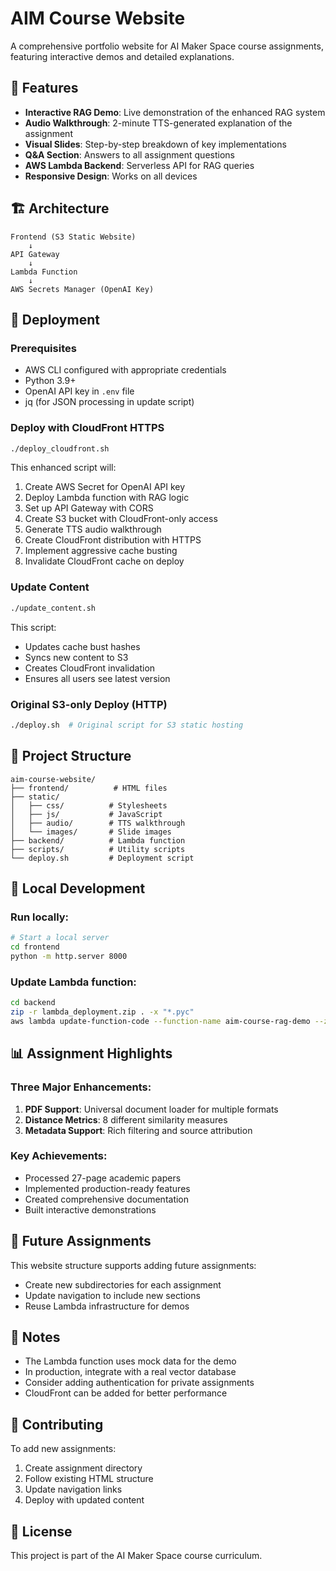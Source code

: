 # AIM Course Website

A comprehensive portfolio website for AI Maker Space course assignments, featuring interactive demos and detailed explanations.

## 🌟 Features

- **Interactive RAG Demo**: Live demonstration of the enhanced RAG system
- **Audio Walkthrough**: 2-minute TTS-generated explanation of the assignment
- **Visual Slides**: Step-by-step breakdown of key implementations
- **Q&A Section**: Answers to all assignment questions
- **AWS Lambda Backend**: Serverless API for RAG queries
- **Responsive Design**: Works on all devices

## 🏗️ Architecture

```
Frontend (S3 Static Website)
    ↓
API Gateway
    ↓
Lambda Function
    ↓
AWS Secrets Manager (OpenAI Key)
```

## 🚀 Deployment

### Prerequisites
- AWS CLI configured with appropriate credentials
- Python 3.9+
- OpenAI API key in `.env` file
- jq (for JSON processing in update script)

### Deploy with CloudFront HTTPS
```bash
./deploy_cloudfront.sh
```

This enhanced script will:
1. Create AWS Secret for OpenAI API key
2. Deploy Lambda function with RAG logic
3. Set up API Gateway with CORS
4. Create S3 bucket with CloudFront-only access
5. Generate TTS audio walkthrough
6. Create CloudFront distribution with HTTPS
7. Implement aggressive cache busting
8. Invalidate CloudFront cache on deploy

### Update Content
```bash
./update_content.sh
```

This script:
- Updates cache bust hashes
- Syncs new content to S3
- Creates CloudFront invalidation
- Ensures all users see latest version

### Original S3-only Deploy (HTTP)
```bash
./deploy.sh  # Original script for S3 static hosting
```

## 📁 Project Structure

```
aim-course-website/
├── frontend/          # HTML files
├── static/           
│   ├── css/          # Stylesheets
│   ├── js/           # JavaScript
│   ├── audio/        # TTS walkthrough
│   └── images/       # Slide images
├── backend/          # Lambda function
├── scripts/          # Utility scripts
└── deploy.sh         # Deployment script
```

## 🔧 Local Development

### Run locally:
```bash
# Start a local server
cd frontend
python -m http.server 8000
```

### Update Lambda function:
```bash
cd backend
zip -r lambda_deployment.zip . -x "*.pyc"
aws lambda update-function-code --function-name aim-course-rag-demo --zip-file fileb://lambda_deployment.zip
```

## 📊 Assignment Highlights

### Three Major Enhancements:
1. **PDF Support**: Universal document loader for multiple formats
2. **Distance Metrics**: 8 different similarity measures
3. **Metadata Support**: Rich filtering and source attribution

### Key Achievements:
- Processed 27-page academic papers
- Implemented production-ready features
- Created comprehensive documentation
- Built interactive demonstrations

## 🎯 Future Assignments

This website structure supports adding future assignments:
- Create new subdirectories for each assignment
- Update navigation to include new sections
- Reuse Lambda infrastructure for demos

## 📝 Notes

- The Lambda function uses mock data for the demo
- In production, integrate with a real vector database
- Consider adding authentication for private assignments
- CloudFront can be added for better performance

## 🤝 Contributing

To add new assignments:
1. Create assignment directory
2. Follow existing HTML structure
3. Update navigation links
4. Deploy with updated content

## 📄 License

This project is part of the AI Maker Space course curriculum.